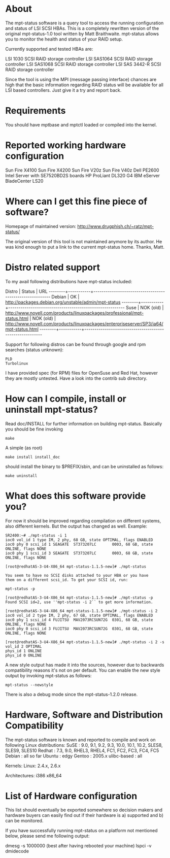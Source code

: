 # About

The mpt-status software is a query tool to access the running configuration and
status of LSI SCSI HBAs. This is a completely rewritten version of the original
mpt-status-1.0 tool written by Matt Braithwaite. mpt-status allows you to
monitor the health and status of your RAID setup.

Currently supported and tested HBAs are:

LSI 1030 SCSI RAID storage controller
LSI SAS1064 SCSI RAID storage controller
LSI SAS1068 SCSI RAID storage controller
LSI SAS 3442-R SCSI RAID storage controller

Since the tool is using the MPI (message passing interface) chances are high
that the basic information regarding RAID status will be available for all
LSI based controllers. Just give it a try and report back.


# Requirements

You should have mptbase and mptctl loaded or compiled into the kernel.


# Reported working hardware configuration

Sun Fire X4100
Sun Fire X4200
Sun Fire V20z
Sun Fire V40z
Dell PE2600
Intel Server with SE7520BD2S boards
HP ProLiant DL320 G4
IBM eServer BladeCenter LS20


# Where can I get this fine piece of software?

Homepage of maintained version: http://www.drugphish.ch/~ratz/mpt-status/

The original version of this tool is not maintained anymore by its author. He
was kind enough to put a link to the current mpt-status home. Thanks, Matt.


# Distro related support

To my avail following distributions have mpt-status included:

Distro  | Status    | URL
--------+-----------+---------------------------------------------------------
Debian	| OK        | http://packages.debian.org/unstable/admin/mpt-status
--------+-----------+---------------------------------------------------------
Suse	| NOK (old) | http://www.novell.com/products/linuxpackages/professional/mpt-status.html
	| NOK (old) | http://www.novell.com/products/linuxpackages/enterpriseserver/SP3/ia64/mpt-status.html
--------+-----------+---------------------------------------------------------

Support for following distros can be found through google and rpm searches 
(status unknown):

    PLD 
    Turbolinux

I have provided spec (for RPM) files for OpenSuse and Red Hat, however they are
mostly untested. Have a look into the contrib sub directory.


# How can I compile, install or uninstall mpt-status?

Read doc/INSTALL for further information on building mpt-status. Basically you
should be fine invoking

    make

A simple (as root)

    make install install_doc

should install the binary to $PREFIX/sbin, and can be uninstalled as follows:

    make uninstall


# What does this software provide you?

For now it should be improved regarding compilation on different systems, also
different kernels. But the output has changed as well. Example:

    SR2400:~# ./mpt-status -i 1
    ioc0 vol_id 1 type IM, 2 phy, 68 GB, state OPTIMAL, flags ENABLED
    ioc0 phy 0 scsi_id 1 SEAGATE  ST373207LC       0003, 68 GB, state ONLINE, flags NONE
    ioc0 phy 1 scsi_id 3 SEAGATE  ST373207LC       0003, 68 GB, state ONLINE, flags NONE

    [root@redhatAS-3-U4-X86_64 mpt-status-1.1.5-new]# ./mpt-status

    You seem to have no SCSI disks attached to your HBA or you have
    them on a different scsi_id. To get your SCSI id, run:

    mpt-status -p

    [root@redhatAS-3-U4-X86_64 mpt-status-1.1.5-new]# ./mpt-status -p
    Found SCSI id=2, use ''mpt-status -i 2`` to get more information.

    [root@redhatAS-3-U4-X86_64 mpt-status-1.1.5-new]# ./mpt-status -i 2
    ioc0 vol_id 2 type IM, 2 phy, 67 GB, state OPTIMAL, flags ENABLED
    ioc0 phy 1 scsi_id 4 FUJITSU  MAV2073RCSUN72G  0301, 68 GB, state ONLINE, flags NONE
    ioc0 phy 0 scsi_id 3 FUJITSU  MAV2073RCSUN72G  0301, 68 GB, state ONLINE, flags NONE

    [root@redhatAS-3-U4-X86_64 mpt-status-1.1.5-new]# ./mpt-status -i 2 -s
    vol_id 2 OPTIMAL
    phys_id 1 ONLINE
    phys_id 0 ONLINE

A new style output has made it into the sources, however due to backwards
compatibility reasons it's not on per default. You can enable the new style
output by invoking mpt-status as follows:

    mpt-status --newstyle

There is also a debug mode since the mpt-status-1.2.0 release.


# Hardware, Software and Distribution Compatibility

The mpt-status software is known and reported to compile and work on following
Linux distributions:
SuSE		: 9.0, 9.1, 9.2, 9.3, 10.0, 10.1, 10.2, SLES8, SLES9, SLES10
Redhat		: 7.3, 9.0, RHEL3, RHEL4, FC1, FC2, FC3, FC4, FC5
Debian		: all so far
Ubuntu		: edgy
Gentoo		: 2005.x
ulibc-based	: all

Kernels:
Linux: 2.4.x, 2.6.x

Architectures:
i386
x86_64


# List of Hardware configuration

This list should eventually be exported somewhere so decision makers and 
hardware buyers can easily find out if their hardware is a) supported and
b) can be monitored.

If you have successfully running mpt-status on a platform not mentioned below,
please send me following output:

dmesg -s 1000000 (best after having rebooted your machine)
lspci -v
dmidecode
